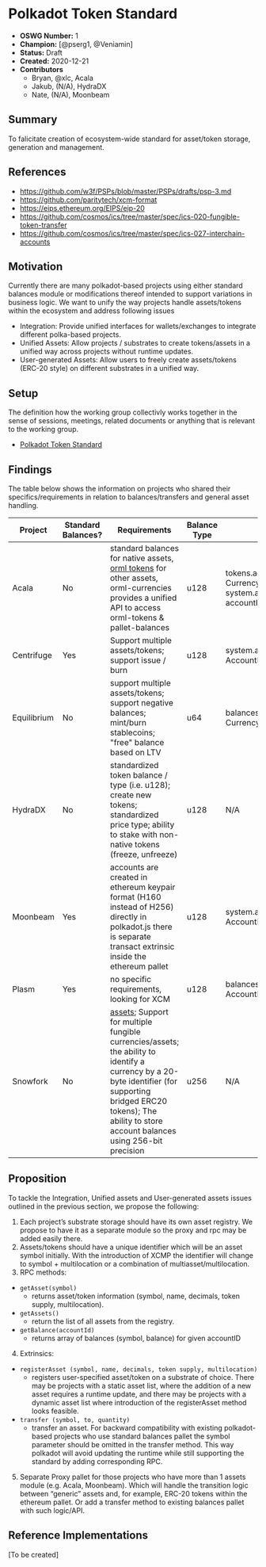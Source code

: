 # Polkadot Token Standard

- **OSWG Number:** 1
- **Champion:** [@pserg1, @Veniamin]
- **Status:** Draft
- **Created:** 2020-12-21
- **Contributors**
    - Bryan, @xlc, Acala
    - Jakub, (N/A), HydraDX  
    - Nate, (N/A), Moonbeam    

## Summary

To falicitate creation of ecosystem-wide standard for asset/token storage, generation and management. 

## References

- https://github.com/w3f/PSPs/blob/master/PSPs/drafts/psp-3.md
- https://github.com/paritytech/xcm-format
- https://eips.ethereum.org/EIPS/eip-20
- https://github.com/cosmos/ics/tree/master/spec/ics-020-fungible-token-transfer
- https://github.com/cosmos/ics/tree/master/spec/ics-027-interchain-accounts

## Motivation

Currently there are many polkadot-based projects using either standard balances module or modifications thereof intended to support variations in business logic. We want to unify the way projects handle assets/tokens within the ecosystem and address following issues 

* Integration: Provide unified interfaces for wallets/exchanges to integrate different polka-based projects.
* Unified Assets: Allow projects / substrates to create tokens/assets in a unified way across projects without runtime updates.
* User-generated Assets: Allow users to freely create assets/tokens (ERC-20 style) on different substrates in a unified way.

## Setup

The definition how the working group collectivly works together in the sense of sessions, meetings, related documents or anything that is relevant to the working group.
* [Polkadot Token Standard](https://matrix.to/#/!UGygryNZqUDiaXhbIh:web3.foundation?via=web3.foundation&via=matrix.org&via=matrix.parity.io)

## Findings

The table below shows the information on projects who shared their specifics/requirements in relation to balances/transfers and general asset handling.

|Project|Standard Balances?|Requirements|Balance Type|Get Balance|Make Transfer|
|---|---|---|---|---|---|
|Acala|No|standard balances for native assets, [orml tokens](https://github.com/open-web3-stack/open-runtime-module-library/blob/master/tokens/src/lib.rs) for other assets, orml-currencies provides a unified API to access orml-tokens & pallet-balances|u128|tokens.accounts(AccountId, CurrencyId): AccountData, system.account(AccountId): accountInfo - for ACA|currencies.transfer(dest, currency_id, amount), balances.transfer(dest.value) - for ACA|
|Centrifuge|Yes|Support multiple assets/tokens; support issue / burn|u128|system.account(AccountId): AccountInfo|balances.transfer(dest.value)|
|Equilibrium|No|support multiple assets/tokens; support negative balances; mint/burn stablecoins; "free" balance based on LTV|u64|balances.account(AccountId, Currency): SignedBalance|balances.transfer(currency, to, value)|
|HydraDX|No|standardized token balance / type (i.e. u128); create new tokens; standardized price type; ability to stake with non-native tokens (freeze, unfreeze)|u128|N/A|N/A|
|Moonbeam|Yes|accounts are created in ethereum keypair format (H160 instead of H256) directly in polkadot.js there is separate transact extrinsic inside the ethereum pallet|u128|system.account(AccountId): AccountInfo|balances.transfer(dest.value)|
|Plasm|Yes|no specific requirements, looking for XCM|u128|balances.account(AccountId): AccountData|balances.transfer(dest.value)|
|Snowfork|No|[assets](https://polkaeth-rustdocs.netlify.app/artemis_asset/index.html); Support for multiple fungible currencies/assets; the ability to identify a currency by a 20-byte identifier (for supporting bridged ERC20 tokens); The ability to store account balances using 256-bit precision|u256|N/A|N/A|

## Proposition

To tackle the Integration, Unified assets and User-generated assets issues outlined in the previous section, we propose the following:

1. Each project’s substrate storage should have its own asset registry. We propose to have it as a separate module so the proxy and rpc may be added easily there.
2. Assets/tokens should have a unique identifier which will be an asset symbol initially. With the introduction of XCMP the identifier will change to symbol + multilocation or a combination of multiasset/multilocation.
3. RPC methods:
- `getAsset(symbol)`
  - returns asset/token information (symbol, name, decimals, token supply, multilocation). 
- `getAssets()`
  - return the list of all assets from the registry. 
- `getBalance(accountId)`
  - returns array of balances (symbol, balance) for given accountID
4. Extrinsics:
- `registerAsset (symbol, name, decimals, token supply, multilocation)`
  - registers user-specified asset/token on a substrate of choice. There may be projects with a static asset list, where the addition of a new asset requires a runtime update, and there may be projects with a dynamic asset list where introduction of the registerAsset method looks feasible. 
- `transfer (symbol, to, quantity)`
  - transfer an asset. For backward compatibility with existing polkadot-based projects who use standard balances pallet the symbol parameter should be omitted in the transfer method. This way polkadot will avoid updating the runtime while still supporting the standard by adding corresponding RPC. 
5. Separate Proxy pallet for those projects who have more than 1 assets module (e.g. Acala, Moonbeam). Which will handle the transition logic between “generic” assets and, for example, ERC-20 tokens within the ethereum pallet. Or add a transfer method to existing balances pallet with such logic/API.

## Reference Implementations

[To be created]
